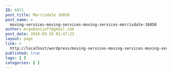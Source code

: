 ```yaml
---
ID: 6971
post_title: Morrisdale 16858
post_name: >
  moving-services-moving-services-moving-services-morrisdale-16858
author: mrgabonijeff@gmail.com
post_date: 2018-03-28 01:47:23
layout: page
link: >
  http://localhost/wordpress/moving-services-moving-services-moving-services-morrisdale-16858/
published: true
tags: [ ]
categories: [ ]
---
```

